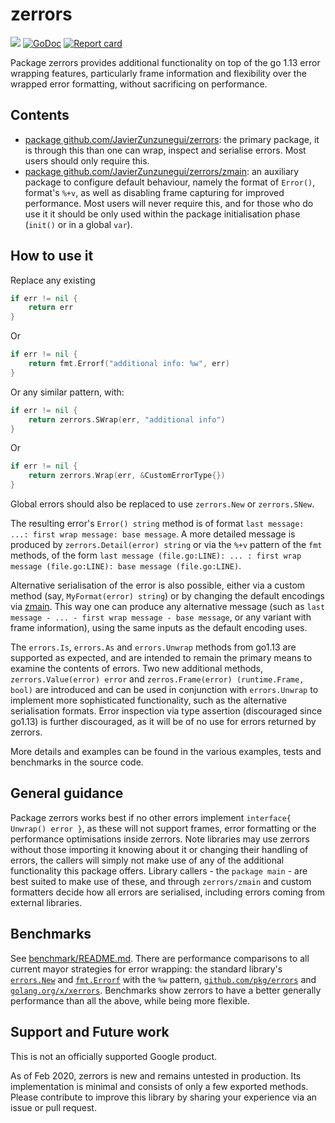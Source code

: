 # zerrors 
[![](https://github.com/JavierZunzunegui/zerrors/workflows/Go/badge.svg)](https://github.com/JavierZunzunegui/zerrors/actions?query=workflow%3AGo)
[![GoDoc](https://godoc.org/github.com/JavierZunzunegui/zerrors?status.svg)](http://godoc.org/github.com/JavierZunzunegui/zerrors) 
[![Report card](https://goreportcard.com/badge/github.com/JavierZunzunegui/zerrors)](https://goreportcard.com/report/github.com/JavierZunzunegui/zerrors)

Package zerrors provides additional functionality on top of the go 1.13 error wrapping features,
particularly frame information and flexibility over the wrapped error formatting, without sacrificing on performance.

## Contents

-   [package github.com/JavierZunzunegui/zerrors](https://godoc.org/github.com/JavierZunzunegui/zerrors): the primary 
    package, it is through this than one can wrap, inspect and serialise errors. Most users should only require this.
-   [package github.com/JavierZunzunegui/zerrors/zmain](https://godoc.org/github.com/JavierZunzunegui/zerrors/zmain): 
    an auxiliary package to configure default behaviour, namely the format of `Error()`, format's `%+v`, as well as
    disabling frame capturing for improved performance. Most users will never require this, and for those who do use it
    it should be only used within the package initialisation phase (`init()` or in a global `var`).

## How to use it

Replace any existing
```go
if err != nil {
    return err
}
```
Or
```go
if err != nil {
    return fmt.Errorf("additional info: %w", err)
}
```

Or any similar pattern, with:

```go
if err != nil {
    return zerrors.SWrap(err, "additional info")
}
```
Or
```go
if err != nil {
    return zerrors.Wrap(err, &CustomErrorType{})
}
```

Global errors should also be replaced to use `zerrors.New` or `zerrors.SNew`.

The resulting error's `Error() string` method is of format `last message: ...: first wrap message: base message`.
A more detailed message is produced by `zerrors.Detail(error) string` or via the `%+v` pattern of the `fmt` methods, of 
the form `last message (file.go:LINE): ... : first wrap message (file.go:LINE): base message (file.go:LINE)`.

Alternative serialisation of the error is also possible, either via a custom method (say, `MyFormat(error) string`) or 
by changing the default encodings via [zmain](https://godoc.org/github.com/JavierZunzunegui/zerrors/zmain). 
This way one can produce any alternative message (such as `last message - ... - first wrap message - base message`, or 
any variant with frame information), using the same inputs as the default encoding uses.

The `errors.Is`, `errors.As` and `errors.Unwrap` methods from go1.13 are supported as expected,
and are intended to remain the primary means to examine the contents of errors.
Two new additional methods, `zerrors.Value(error) error` and `zerros.Frame(error) (runtime.Frame, bool)` are introduced
and can be used in conjunction with `errors.Unwrap` to implement more sophisticated functionality, such as the 
alternative serialisation formats.
Error inspection via type assertion (discouraged since go1.13) is further discouraged,
as it will be of no use for errors returned by zerrors.

More details and examples can be found in the various examples, tests and benchmarks in the source code.

## General guidance

Package zerrors works best if no other errors implement `interface{ Unwrap() error }`,
as these will not support frames, error formatting or the performance optimisations inside zerrors.
Note libraries may use zerrors without those importing it knowing about it or changing their handling of errors,
the callers will simply not make use of any of the additional functionality this package offers.
Library callers - the `package main` - are best suited to make use of these,
and through `zerrors/zmain` and custom formatters decide how all errors are serialised,
including errors coming from external libraries.

## Benchmarks

See [benchmark/README.md](internal/benchmark/README.md).
There are performance comparisons to all current mayor strategies for error wrapping: the standard library's
[`errors.New`](https://golang.org/pkg/errors/#New) and
[`fmt.Errorf`](https://golang.org/pkg/fmt/#Errorf) with the `%w` pattern,
[`github.com/pkg/errors`](https://github.com/pkg/errors) and
[`golang.org/x/xerrors`](https://github.com/golang/xerrors).
Benchmarks show zerrors to have a better generally performance than all the above, while being more flexible.

## Support and Future work

This is not an officially supported Google product.

As of Feb 2020, zerrors is new and remains untested in production.
Its implementation is minimal and consists of only a few exported methods.
Please contribute to improve this library by sharing your experience via an issue or pull request.
